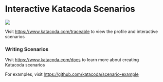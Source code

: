 # Interactive Katacoda Scenarios

[![](http://shields.katacoda.com/katacoda/traceable/count.svg)](https://www.katacoda.com/traceable "Get your profile on Katacoda.com")

Visit https://www.katacoda.com/traceable to view the profile and interactive scenarios

### Writing Scenarios
Visit https://www.katacoda.com/docs to learn more about creating Katacoda scenarios

For examples, visit https://github.com/katacoda/scenario-example
